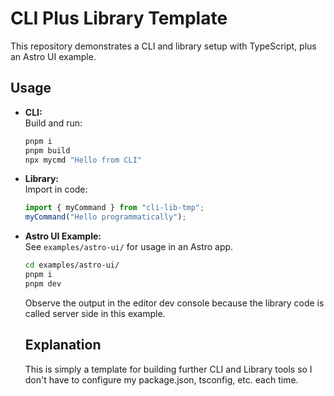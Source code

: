 # CLI Plus Library Template
 
This repository demonstrates a CLI and library setup with TypeScript, plus an Astro UI example.

## Usage

- **CLI:**  
  Build and run:
  ```sh
  pnpm i
  pnpm build
  npx mycmd "Hello from CLI"
  ```
- **Library:**  
  Import in code:
  ```ts
  import { myCommand } from "cli-lib-tmp";
  myCommand("Hello programmatically");
  ```

- **Astro UI Example:**  
  See `examples/astro-ui/` for usage in an Astro app.
  ```sh
  cd examples/astro-ui/
  pnpm i 
  pnpm dev 
  ```

  Observe the output in the editor dev console because the library code is called server side in this example.

  ## Explanation

  This is simply a template for building further CLI and Library tools so I don't have to configure my package.json, tsconfig, etc. each time.
